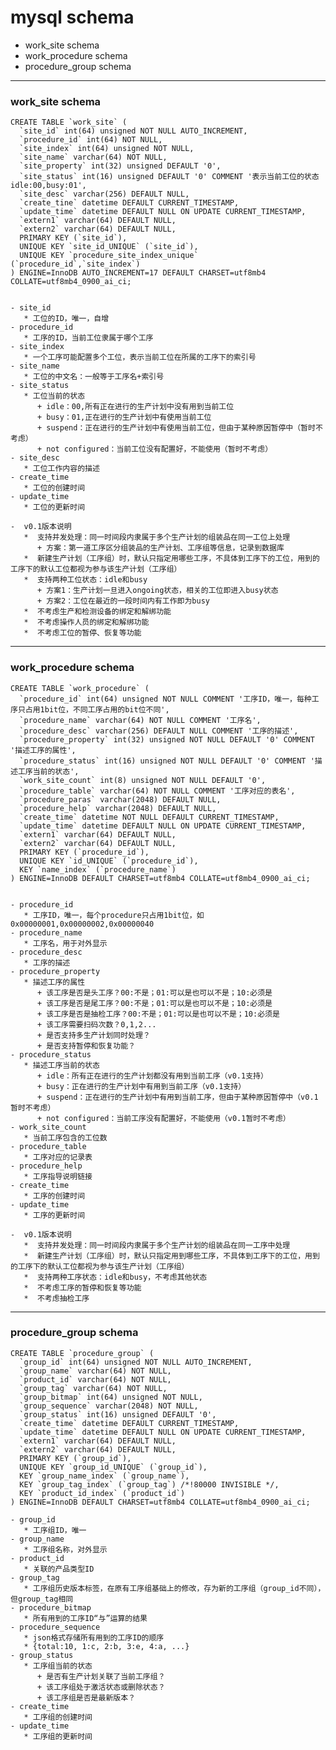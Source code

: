 # mysql schema 

- work_site schema
- work_procedure schema
- procedure_group schema

---
### work_site schema

    CREATE TABLE `work_site` (
      `site_id` int(64) unsigned NOT NULL AUTO_INCREMENT,
      `procedure_id` int(64) NOT NULL,
      `site_index` int(64) unsigned NOT NULL,
      `site_name` varchar(64) NOT NULL,
      `site_property` int(32) unsigned DEFAULT '0',
      `site_status` int(16) unsigned DEFAULT '0' COMMENT '表示当前工位的状态    idle:00,busy:01',
      `site_desc` varchar(256) DEFAULT NULL,
      `create_tine` datetime DEFAULT CURRENT_TIMESTAMP,
      `update_time` datetime DEFAULT NULL ON UPDATE CURRENT_TIMESTAMP,
      `extern1` varchar(64) DEFAULT NULL,
      `extern2` varchar(64) DEFAULT NULL,
      PRIMARY KEY (`site_id`),
      UNIQUE KEY `site_id_UNIQUE` (`site_id`),
      UNIQUE KEY `procedure_site_index_unique` (`procedure_id`,`site_index`)
    ) ENGINE=InnoDB AUTO_INCREMENT=17 DEFAULT CHARSET=utf8mb4 COLLATE=utf8mb4_0900_ai_ci;


    - site_id
       * 工位的ID，唯一，自增
    - procedure_id
       * 工序的ID，当前工位隶属于哪个工序
    - site_index
       * 一个工序可能配置多个工位，表示当前工位在所属的工序下的索引号
    - site_name
       * 工位的中文名：一般等于工序名+索引号
    - site_status
       * 工位当前的状态
          + idle：00,所有正在进行的生产计划中没有用到当前工位
          + busy：01,正在进行的生产计划中有使用当前工位
          + suspend：正在进行的生产计划中有使用当前工位，但由于某种原因暂停中（暂时不考虑）
          + not configured：当前工位没有配置好，不能使用（暂时不考虑）
    - site_desc
       * 工位工作内容的描述
    - create_time
       * 工位的创建时间          
    - update_time
       * 工位的更新时间
    
    -  v0.1版本说明
       *  支持并发处理：同一时间段内隶属于多个生产计划的组装品在同一工位上处理
          + 方案：第一道工序区分组装品的生产计划、工序组等信息，记录到数据库
       *  新建生产计划（工序组）时，默认只指定用哪些工序，不具体到工序下的工位，用到的工序下的默认工位都视为参与该生产计划（工序组）
       *  支持两种工位状态：idle和busy
          + 方案1：生产计划一旦进入ongoing状态，相关的工位即进入busy状态
          + 方案2：工位在最近的一段时间内有工作即为busy
       *  不考虑生产和检测设备的绑定和解绑功能
       *  不考虑操作人员的绑定和解绑功能
       *  不考虑工位的暂停、恢复等功能
   
   ---
   ### work_procedure schema
   
    CREATE TABLE `work_procedure` (
      `procedure_id` int(64) unsigned NOT NULL COMMENT '工序ID，唯一，每种工序只占用1bit位，不同工序占用的bit位不同',
      `procedure_name` varchar(64) NOT NULL COMMENT '工序名',
      `procedure_desc` varchar(256) DEFAULT NULL COMMENT '工序的描述',
      `procedure_property` int(32) unsigned NOT NULL DEFAULT '0' COMMENT '描述工序的属性',
      `procedure_status` int(16) unsigned NOT NULL DEFAULT '0' COMMENT '描述工序当前的状态',
      `work_site_count` int(8) unsigned NOT NULL DEFAULT '0',
      `procedure_table` varchar(64) NOT NULL COMMENT '工序对应的表名',
      `procedure_paras` varchar(2048) DEFAULT NULL,
      `procedure_help` varchar(2048) DEFAULT NULL,
      `create_time` datetime NOT NULL DEFAULT CURRENT_TIMESTAMP,
      `update_time` datetime DEFAULT NULL ON UPDATE CURRENT_TIMESTAMP,
      `extern1` varchar(64) DEFAULT NULL,
      `extern2` varchar(64) DEFAULT NULL,
      PRIMARY KEY (`procedure_id`),
      UNIQUE KEY `id_UNIQUE` (`procedure_id`),
      KEY `name_index` (`procedure_name`)
    ) ENGINE=InnoDB DEFAULT CHARSET=utf8mb4 COLLATE=utf8mb4_0900_ai_ci;


    - procedure_id
       * 工序ID，唯一，每个procedure只占用1bit位，如0x00000001,0x00000002,0x00000040
    - procedure_name
       * 工序名，用于对外显示
    - procedure_desc
       * 工序的描述
    - procedure_property
       * 描述工序的属性
          + 该工序是否是头工序？00:不是；01:可以是也可以不是；10:必须是
          + 该工序是否是尾工序？00:不是；01:可以是也可以不是；10:必须是
          + 该工序是否是抽检工序？00:不是；01:可以是也可以不是；10:必须是
          + 该工序需要扫码次数？0,1,2...
          + 是否支持多生产计划同时处理？
          + 是否支持暂停和恢复功能？
    - procedure_status
       * 描述工序当前的状态
          + idle：所有正在进行的生产计划都没有用到当前工序（v0.1支持）
          + busy：正在进行的生产计划中有用到当前工序（v0.1支持）
          + suspend：正在进行的生产计划中有用到当前工序，但由于某种原因暂停中（v0.1暂时不考虑）
          + not configured：当前工序没有配置好，不能使用（v0.1暂时不考虑）
    - work_site_count
       * 当前工序包含的工位数
    - procedure_table
       * 工序对应的记录表
    - procedure_help
       * 工序指导说明链接
    - create_time
       * 工序的创建时间      
    - update_time
       * 工序的更新时间
   
    -  v0.1版本说明
       *  支持并发处理：同一时间段内隶属于多个生产计划的组装品在同一工序中处理
       *  新建生产计划（工序组）时，默认只指定用到哪些工序，不具体到工序下的工位，用到的工序下的默认工位都视为参与该生产计划（工序组）
       *  支持两种工序状态：idle和busy，不考虑其他状态
       *  不考虑工序的暂停和恢复等功能
       *  不考虑抽检工序
   
   ---
   ### procedure_group schema
   
    CREATE TABLE `procedure_group` (
      `group_id` int(64) unsigned NOT NULL AUTO_INCREMENT,
      `group_name` varchar(64) NOT NULL,
      `product_id` varchar(64) NOT NULL,
      `group_tag` varchar(64) NOT NULL,
      `group_bitmap` int(64) unsigned NOT NULL,
      `group_sequence` varchar(2048) NOT NULL,
      `group_status` int(16) unsigned DEFAULT '0',
      `create_time` datetime DEFAULT CURRENT_TIMESTAMP,
      `update_time` datetime DEFAULT NULL ON UPDATE CURRENT_TIMESTAMP,
      `extern1` varchar(64) DEFAULT NULL,
      `extern2` varchar(64) DEFAULT NULL,
      PRIMARY KEY (`group_id`),
      UNIQUE KEY `group_id_UNIQUE` (`group_id`),
      KEY `group_name_index` (`group_name`),
      KEY `group_tag_index` (`group_tag`) /*!80000 INVISIBLE */,
      KEY `product_id_index` (`product_id`)
    ) ENGINE=InnoDB DEFAULT CHARSET=utf8mb4 COLLATE=utf8mb4_0900_ai_ci;

    - group_id
       * 工序组ID，唯一
    - group_name
       * 工序组名称，对外显示
    - product_id
       * 关联的产品类型ID
    - group_tag
       * 工序组历史版本标签，在原有工序组基础上的修改，存为新的工序组（group_id不同），但group_tag相同
    - procedure_bitmap
       * 所有用到的工序ID“与”运算的结果
    - procedure_sequence
       * json格式存储所有用到的工序ID的顺序
       * {total:10, 1:c, 2:b, 3:e, 4:a, ...}
    - group_status
       * 工序组当前的状态
          + 是否有生产计划关联了当前工序组？
          + 该工序组处于激活状态或删除状态？
          + 该工序组是否是最新版本？
    - create_time
       * 工序组的创建时间
    - update_time
       * 工序组的更新时间
       

       
